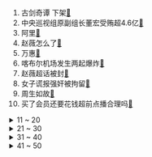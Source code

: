 1. 古剑奇谭 下架[:link:](https://s.weibo.com/weibo?q=%23古剑奇谭%20下架%23&Refer=top)
2. 中央巡视组原副组长董宏受贿超4.6亿[:link:](https://s.weibo.com/weibo?q=%23中央巡视组原副组长董宏受贿超4.6亿%23&Refer=top)
3. 阿里[:link:](https://s.weibo.com/weibo?q=%23阿里%23&Refer=top)
4. 赵薇怎么了[:link:](https://s.weibo.com/weibo?q=%23赵薇怎么了%23&Refer=top)
5. 万惠[:link:](https://s.weibo.com/weibo?q=%23万惠%23&Refer=top)
6. 喀布尔机场发生两起爆炸[:link:](https://s.weibo.com/weibo?q=%23喀布尔机场发生两起爆炸%23&Refer=top)
7. 赵薇超话被封[:link:](https://s.weibo.com/weibo?q=%23赵薇超话被封%23&Refer=top)
8. 女子谎报强奸被拘留[:link:](https://s.weibo.com/weibo?q=%23女子谎报强奸被拘留%23&Refer=top)
9. 周生如故[:link:](https://s.weibo.com/weibo?q=%23周生如故%23&Refer=top)
10. 买了会员还要花钱超前点播合理吗[:link:](https://s.weibo.com/weibo?q=%23买了会员还要花钱超前点播合理吗%23&Refer=top)
<details>
<summary>11 ~ 20</summary>

11. 郑爽多部主演作品被下架[:link:](https://s.weibo.com/weibo?q=%23郑爽多部主演作品被下架%23&Refer=top)
12. 曾轶可质疑节目组招募标准[:link:](https://s.weibo.com/weibo?q=%23曾轶可质疑节目组招募标准%23&Refer=top)
13. 请不要这样错误对待你的口罩[:link:](https://s.weibo.com/weibo?q=%23请不要这样错误对待你的口罩%23&Refer=top)
14. 西藏将于今年9月1日起开征契税[:link:](https://s.weibo.com/weibo?q=%23西藏将于今年9月1日起开征契税%23&Refer=top)
15. 79岁T台走秀85岁驾机冲上云霄[:link:](https://s.weibo.com/weibo?q=%2379岁T台走秀85岁驾机冲上云霄%23&Refer=top)
16. 郑爽超话被封[:link:](https://s.weibo.com/weibo?q=%23郑爽超话被封%23&Refer=top)
17. Angelababy发文回顾心动的信号[:link:](https://s.weibo.com/weibo?q=%23Angelababy发文回顾心动的信号%23&Refer=top)
18. 魔幻手机3备案[:link:](https://s.weibo.com/weibo?q=%23魔幻手机3备案%23&Refer=top)
19. 中国暂列残奥会奖牌榜第一[:link:](https://s.weibo.com/weibo?q=%23中国暂列残奥会奖牌榜第一%23&Refer=top)
20. 聋哑人带娃就医忍不住流泪[:link:](https://s.weibo.com/weibo?q=%23聋哑人带娃就医忍不住流泪%23&Refer=top)
</details>
<details>
<summary>21 ~ 30</summary>

21. 孙红雷再次集结绿藤市民[:link:](https://s.weibo.com/weibo?q=%23孙红雷再次集结绿藤市民%23&Refer=top)
22. 湖州iPad失主遭网暴[:link:](https://s.weibo.com/weibo?q=%23湖州iPad失主遭网暴%23&Refer=top)
23. 张家界A级景区向全国游客半价[:link:](https://s.weibo.com/weibo?q=%23张家界A级景区向全国游客半价%23&Refer=top)
24. 女孩5岁练舞下腰致截瘫[:link:](https://s.weibo.com/weibo?q=%23女孩5岁练舞下腰致截瘫%23&Refer=top)
25. 张恒微博被禁言[:link:](https://s.weibo.com/weibo?q=%23张恒微博被禁言%23&Refer=top)
26. 举报钱枫女子代理律师已递交材料[:link:](https://s.weibo.com/weibo?q=%23举报钱枫女子代理律师已递交材料%23&Refer=top)
27. CPA考试[:link:](https://s.weibo.com/weibo?q=%23CPA考试%23&Refer=top)
28. 广东最大的蟑螂是白云机场[:link:](https://s.weibo.com/weibo?q=%23广东最大的蟑螂是白云机场%23&Refer=top)
29. 孟晚舟被加拿大非法拘押1000天[:link:](https://s.weibo.com/weibo?q=%23孟晚舟被加拿大非法拘押1000天%23&Refer=top)
30. 中美经贸团队保持正常沟通[:link:](https://s.weibo.com/weibo?q=%23中美经贸团队保持正常沟通%23&Refer=top)
</details>
<details>
<summary>31 ~ 40</summary>

31. 网信办要求取消所有涉明星艺人榜单[:link:](https://s.weibo.com/weibo?q=%23网信办要求取消所有涉明星艺人榜单%23&Refer=top)
32. 这就是人类社交的天花板[:link:](https://s.weibo.com/weibo?q=%23这就是人类社交的天花板%23&Refer=top)
33. 乔二强孙小茉相亲[:link:](https://s.weibo.com/weibo?q=%23乔二强孙小茉相亲%23&Refer=top)
34. 双镜[:link:](https://s.weibo.com/weibo?q=%23双镜%23&Refer=top)
35. 打工人怎么实现晚餐自由[:link:](https://s.weibo.com/weibo?q=%23打工人怎么实现晚餐自由%23&Refer=top)
36. 米热西装半永久吧[:link:](https://s.weibo.com/weibo?q=%23米热西装半永久吧%23&Refer=top)
37. 李宇春参加工作16年[:link:](https://s.weibo.com/weibo?q=%23李宇春参加工作16年%23&Refer=top)
38. 吴谢宇一审被判死刑[:link:](https://s.weibo.com/weibo?q=%23吴谢宇一审被判死刑%23&Refer=top)
39. 兰迪少儿英语创始人被拘留[:link:](https://s.weibo.com/weibo?q=%23兰迪少儿英语创始人被拘留%23&Refer=top)
40. 女子与公公发生口角后被杀害[:link:](https://s.weibo.com/weibo?q=%23女子与公公发生口角后被杀害%23&Refer=top)
</details>
<details>
<summary>41 ~ 50</summary>

41. 李冰给江林手写道歉信[:link:](https://s.weibo.com/weibo?q=%23李冰给江林手写道歉信%23&Refer=top)
42. 南京禄口机场疫情仅次于武汉疫情[:link:](https://s.weibo.com/weibo?q=%23南京禄口机场疫情仅次于武汉疫情%23&Refer=top)
43. 当故宫遇上彩虹[:link:](https://s.weibo.com/weibo?q=%23当故宫遇上彩虹%23&Refer=top)
44. 湖南一继祖父将2名孙子打进ICU[:link:](https://s.weibo.com/weibo?q=%23湖南一继祖父将2名孙子打进ICU%23&Refer=top)
45. 李晨欧豪侯明昊换头像[:link:](https://s.weibo.com/weibo?q=%23李晨欧豪侯明昊换头像%23&Refer=top)
46. 成年人的思念有多委婉[:link:](https://s.weibo.com/weibo?q=%23成年人的思念有多委婉%23&Refer=top)
47. 网信办进一步加强饭圈乱象治理[:link:](https://s.weibo.com/weibo?q=%23网信办进一步加强饭圈乱象治理%23&Refer=top)
48. 杨幂问大家12年里发过多少张自拍[:link:](https://s.weibo.com/weibo?q=%23杨幂问大家12年里发过多少张自拍%23&Refer=top)
49. 男子招嫖起争执称被抓也不认500块[:link:](https://s.weibo.com/weibo?q=%23男子招嫖起争执称被抓也不认500块%23&Refer=top)
50. 扬州1例核酸结果异常复核为阳性[:link:](https://s.weibo.com/weibo?q=%23扬州1例核酸结果异常复核为阳性%23&Refer=top)
</details>